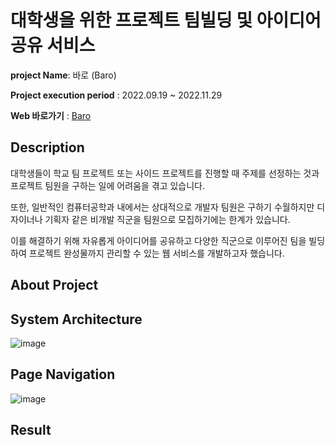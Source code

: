 # 대학생을 위한 프로젝트 팀빌딩 및 아이디어 공유 서비스
**project Name**: 바로 (Baro)

**Project execution period** : 2022.09.19 ~ 2022.11.29 

**Web 바로가기** : [Baro](http://baroidea.net/)


## Description
대학생들이 학교 팀 프로젝트 또는 사이드 프로젝트를 진행할 때 주제를 선정하는 것과 프로젝트 팀원을 구하는 일에 어려움을 겪고 있습니다.


또한, 일반적인 컴퓨터공학과 내에서는 상대적으로 개발자 팀원은 구하기 수월하지만 디자이너나 기획자 같은 비개발 직군을 팀원으로 모집하기에는 한계가 있습니다.


이를 해결하기 위해 자유롭게 아이디어를 공유하고 다양한 직군으로 이루어진 팀을 빌딩하여 프로젝트 완성물까지 관리할 수 있는 웹 서비스를 개발하고자 했습니다.

## About Project


## System Architecture

![image](https://user-images.githubusercontent.com/33615669/200033210-49e50591-9000-45aa-8939-e131c171ae7d.png)

## Page Navigation
![image](https://user-images.githubusercontent.com/33615669/200033816-35d4d6b8-c30a-4fd9-b799-e69e72011ab6.png)

## Result
